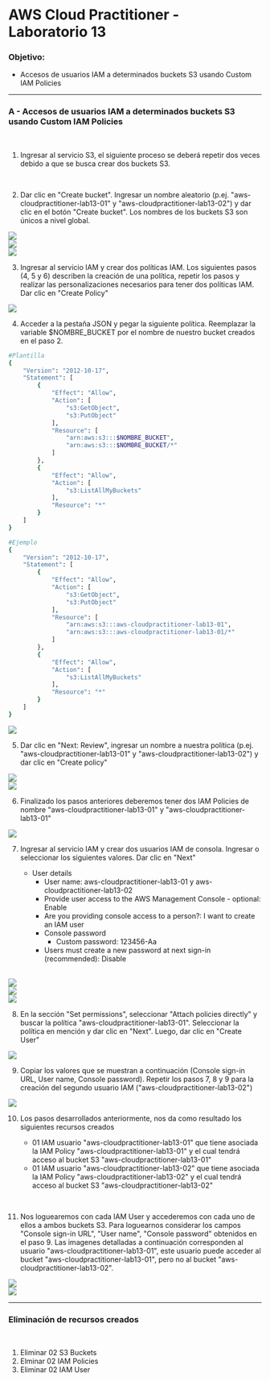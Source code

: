 # AWS Cloud Practitioner - Laboratorio 13

### Objetivo: 
* Accesos de usuarios IAM a determinados buckets S3 usando Custom IAM Policies 

---

### A - Accesos de usuarios IAM a determinados buckets S3 usando Custom IAM Policies 

<br>

1. Ingresar al servicio S3, el siguiente proceso se deberá repetir dos veces debido a que se busca crear dos buckets S3. 

<br>

2. Dar clic en "Create bucket". Ingresar un nombre aleatorio (p.ej. "aws-cloudpractitioner-lab13-01" y "aws-cloudpractitioner-lab13-02") y dar clic en el botón "Create bucket". Los nombres de los buckets S3 son únicos a nivel global. 

<img src="images/lab13_01.jpg">
<br>

<img src="images/lab13_02.jpg">
<br>

<img src="images/lab13_03.jpg">
<br>

3. Ingresar al servicio IAM y crear dos políticas IAM. Los siguientes pasos (4, 5 y 6) describen la creación de una política, repetir los pasos y realizar las personalizaciones necesarios para tener dos políticas IAM. Dar clic en "Create Policy" 

<img src="images/lab13_07.jpg">
<br>

4. Acceder a la pestaña JSON y pegar la siguiente política. Reemplazar la variable $NOMBRE_BUCKET por el nombre de nuestro bucket creados en el paso 2. 

```bash
#Plantilla
{
    "Version": "2012-10-17",
    "Statement": [
        {
            "Effect": "Allow",
            "Action": [
                "s3:GetObject",
                "s3:PutObject"
            ],
            "Resource": [
                "arn:aws:s3:::$NOMBRE_BUCKET",
                "arn:aws:s3:::$NOMBRE_BUCKET/*"
            ]
        },
        {
            "Effect": "Allow",
            "Action": [
                "s3:ListAllMyBuckets"
            ],
            "Resource": "*"
        }
    ]
}
```

```bash
#Ejemplo
{
    "Version": "2012-10-17",
    "Statement": [
        {
            "Effect": "Allow",
            "Action": [
                "s3:GetObject",
                "s3:PutObject"
            ],
            "Resource": [
                "arn:aws:s3:::aws-cloudpractitioner-lab13-01",
                "arn:aws:s3:::aws-cloudpractitioner-lab13-01/*"
            ]
        },
        {
            "Effect": "Allow",
            "Action": [
                "s3:ListAllMyBuckets"
            ],
            "Resource": "*"
        }
    ]
}
```

<img src="images/lab13_08.jpg">
<br>

5. Dar clic en "Next: Review", ingresar un nombre a nuestra política (p.ej. "aws-cloudpractitioner-lab13-01" y "aws-cloudpractitioner-lab13-02") y dar clic en "Create policy"

<img src="images/lab13_09.jpg">
<br>

<img src="images/lab13_10.jpg">
<br>

6. Finalizado los pasos anteriores deberemos tener dos IAM Policies de nombre "aws-cloudpractitioner-lab13-01" y "aws-cloudpractitioner-lab13-01"

<img src="images/lab13_11.jpg">
<br>

7. Ingresar al servicio IAM y crear dos usuarios IAM de consola. Ingresar o seleccionar los siguientes valores. Dar clic en "Next"

    * User details
        * User name: aws-cloudpractitioner-lab13-01 y aws-cloudpractitioner-lab13-02
        * Provide user access to the AWS Management Console - optional: Enable
        * Are you providing console access to a person?: I want to create an IAM user
        * Console password
            * Custom password: 123456-Aa
        * Users must create a new password at next sign-in (recommended): Disable

<br>
<img src="images/lab13_04.jpg">
<br>

<img src="images/lab13_05.jpg">
<br>

<img src="images/lab13_06.jpg">
<br>

8. En la sección "Set permissions", seleccionar "Attach policies directly" y buscar la política "aws-cloudpractitioner-lab13-01". Seleccionar la política en mención y dar clic en "Next". Luego, dar clic en "Create User"

<img src="images/lab13_12.jpg">
<br>

9. Copiar los valores que se muestran a continuación (Console sign-in URL, User name, Console password). Repetir los pasos 7, 8 y 9 para la creación del segundo usuario IAM ("aws-cloudpractitioner-lab13-02")

<img src="images/lab13_13.jpg">
<br>

10. Los pasos desarrollados anteriormente, nos da como resultado los siguientes recursos creados

    * 01 IAM usuario "aws-cloudpractitioner-lab13-01" que tiene asociada la IAM Policy "aws-cloudpractitioner-lab13-01" y el cual tendrá acceso al bucket S3 "aws-cloudpractitioner-lab13-01"
    * 01 IAM usuario "aws-cloudpractitioner-lab13-02" que tiene asociada la IAM Policy "aws-cloudpractitioner-lab13-02" y el cual tendrá acceso al bucket S3 "aws-cloudpractitioner-lab13-02"

<br>

11. Nos loguearemos con cada IAM User y accederemos con cada uno de ellos a ambos buckets S3. Para loguearnos considerar los campos "Console sign-in URL", "User name", "Console password" obtenidos en el paso 9. Las imagenes detalladas a continuación corresponden al usuario "aws-cloudpractitioner-lab13-01", este usuario puede acceder al bucket "aws-cloudpractitioner-lab13-01", pero no al bucket "aws-cloudpractitioner-lab13-02".

<img src="images/lab13_14.jpg">
<br>

<img src="images/lab13_15.jpg">
<br>


---

### Eliminación de recursos creados
<br>

1. Eliminar 02 S3 Buckets
2. Elminar 02 IAM Policies
3. Eliminar 02 IAM User
